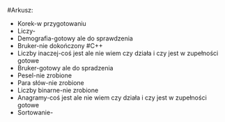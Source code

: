 #Arkusz:
* Korek-w przygotowaniu
* Liczy-
* Demografia-gotowy ale do sprawdzenia
* Bruker-nie dokończony
#C++
* Liczby inaczej-coś jest ale nie wiem czy działa i czy jest w zupełności gotowe
* Bruker-gotowy ale do spradzenia
* Pesel-nie zrobione
* Para słów-nie zrobione
* Liczby binarne-nie zrobione
* Anagramy-coś jest ale nie wiem czy działa i czy jest w zupełności gotowe
* Sortowanie-
